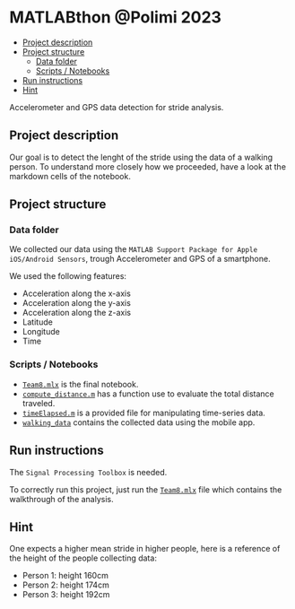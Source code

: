 <!-- omit from toc -->
# MATLABthon @Polimi 2023

- [Project description](#project-description)
- [Project structure](#project-structure)
  - [Data folder](#data-folder)
  - [Scripts / Notebooks](#scripts--notebooks)
- [Run instructions](#run-instructions)
- [Hint](#hint)

Accelerometer and GPS data detection for stride analysis.

## Project description

Our goal is to detect the lenght of the stride using the data of a walking person.
To understand more closely how we proceeded, have a look at the markdown cells of the notebook.

## Project structure

### Data folder

We collected our data using the `MATLAB Support Package for Apple iOS/Android Sensors`, trough Accelerometer and GPS of a smartphone.

We used the following features:

- Acceleration along the x-axis
- Acceleration along the y-axis
- Acceleration along the z-axis
- Latitude
- Longitude
- Time

### Scripts / Notebooks

- [`Team8.mlx`](./Team8.mlx) is the final notebook.
- [`compute_distance.m`](./compute_distance.m) has a function use to evaluate the total distance traveled.
- [`timeElapsed.m`](./timeElapsed.m) is a provided file for manipulating time-series data.
- [`walking_data`](./walking_data/) contains the collected data using the mobile app.

## Run instructions

The `Signal Processing Toolbox` is needed.

To correctly run this project, just run the [`Team8.mlx`](./Team8.mlx) file which contains the walkthrough of the analysis.

## Hint

One expects a higher mean stride in higher people, here is a reference of the height of the people collecting data:

- Person 1: height 160cm
- Person 2: height 174cm
- Person 3: height 192cm
